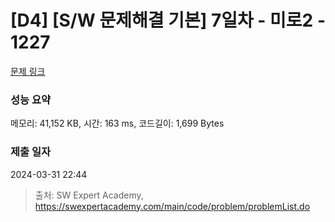# [D4] [S/W 문제해결 기본] 7일차 - 미로2 - 1227 

[문제 링크](https://swexpertacademy.com/main/code/problem/problemDetail.do?contestProbId=AV14wL9KAGkCFAYD) 

### 성능 요약

메모리: 41,152 KB, 시간: 163 ms, 코드길이: 1,699 Bytes

### 제출 일자

2024-03-31 22:44



> 출처: SW Expert Academy, https://swexpertacademy.com/main/code/problem/problemList.do